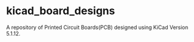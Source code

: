 # kicad_board_designs
A repository of Printed Circuit Boards(PCB) designed using KiCad Version 5.1.12.
